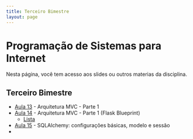 ```yaml
---
title: Terceiro Bimestre
layout: page
---
```


# Programação de Sistemas para Internet

Nesta página, você tem acesso aos slides ou outros materias da disciplina.

## Terceiro Bimestre

- [Aula 13](../slides/13_MVC/13_MVC.pdf) - Arquitetura MVC - Parte 1
- [Aula 14](../slides/14_blueprint/14_blueprint.pdf) - Arquitetura MVC - Parte 1 (Flask Blueprint)
  - [Lista](../slides/14_blueprint/lista/lista.md)
- [Aula 15](../slides/15_ORMS/15_ORMS-parte1.pdf) - SQLAlchemy: configurações básicas, modelo e sessão
- 
